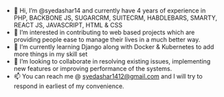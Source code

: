 - 👋 Hi, I’m @syedashar14 and currently have 4 years of experience in PHP, BACKBONE JS,  SUGARCRM,  SUITECRM, HABDLEBARS,  SMARTY,  REACT JS, JAVASCRIPT,  HTML & CSS
- 👀 I’m interested in contributing to web based projects which are providing people ease to manage their lives in a much better way. 
- 🌱 I’m currently learning Django along with Docker & Kubernetes to add more things in my skill set
- 💞️ I’m looking to collaborate in resolving existing issues,  implementing new features or improving performance of the systems. 
- 📫 You can reach me @ syedashar1412@gmail.com and I will try to respond in earliest of my convenience.

<!---
syedashar14/syedashar14 is a ✨ special ✨ repository because its `README.md` (this file) appears on your GitHub profile.
You can click the Preview link to take a look at your changes.
--->
